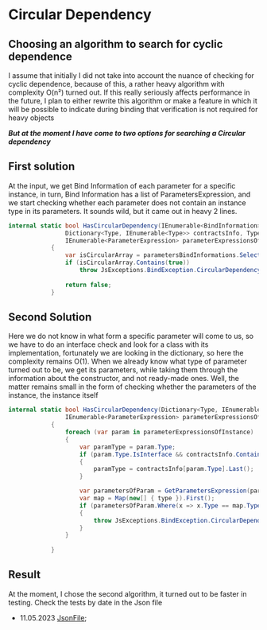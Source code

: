 ﻿# Circular Dependency

## Choosing an algorithm to search for cyclic dependence

I assume that initially I did not take into account the nuance of checking for cyclic dependence, because of this, a
rather heavy algorithm with complexity O(n²) turned out. If this really seriously affects performance in the future,
I plan to either rewrite this algorithm or make a feature in which it will be possible to indicate during binding that
verification is not required for heavy objects

***But at the moment I have come to two options for searching a Circular dependency***

## First solution

At the input, we get Bind Information of each parameter for a specific instance, in turn, Bind Information has a list of
ParametersExpression,
and we start checking whether each parameter does not contain an instance type in its parameters. It sounds wild, but it
came out in heavy 2 lines.

```c#
internal static bool HasCircularDependency(IEnumerable<BindInformation> parametersBindInformations,
                Dictionary<Type, IEnumerable<Type>> contractsInfo, Type instanceType,
                IEnumerable<ParameterExpression> parameterExpressionsOfInstance)
            {
                var isCircularArray = parametersBindInformations.Select(x => x.ParameterExpressions.Select(parameterExpression => parameterExpression.Type).Contains(type)).ToArray();
                if (isCircularArray.Contains(true))
                    throw JsExceptions.BindException.CircularDependency(type, type);
                    
                return false;
            }
```

## Second Solution

Here we do not know in what form a specific parameter will come to us, so we have to do an interface check and look for
a class with its implementation, fortunately we are looking in the dictionary, so here the complexity remains O(1). When
we already know what type of parameter turned out to be, we get its parameters, while taking them through the
information about the constructor, and not ready-made ones. Well, the matter remains small in the form of checking
whether the parameters of the instance, the instance itself

```c#
internal static bool HasCircularDependency(Dictionary<Type, IEnumerable<Type>> contractsInfo, Type instanceType,
                IEnumerable<ParameterExpression> parameterExpressionsOfInstance)
            {
                foreach (var param in parameterExpressionsOfInstance)
                {
                    var paramType = param.Type;
                    if (param.Type.IsInterface && contractsInfo.ContainsKey(param.Type))
                    {
                        paramType = contractsInfo[param.Type].Last();
                    }

                    var parametersOfParam = GetParametersExpression(paramType);
                    var map = Map(new[] { type }).First();
                    if (parametersOfParam.Where(x => x.Type == map.Type).ToArray().Length != 0)
                    {
                        throw JsExceptions.BindException.CircularDependency(type, paramType);
                    }
                }
                
            }
```

## Result

At the moment, I chose the second algorithm, it turned out to be faster in testing. Check the tests by date in the Json
file

* 11.05.2023 [JsonFile](https://github.com/jassus213/JSInjector/blob/main/JSInjector/Tests/CircularDependency/EfficiencyTest/EffiencyTestsCd.json);



